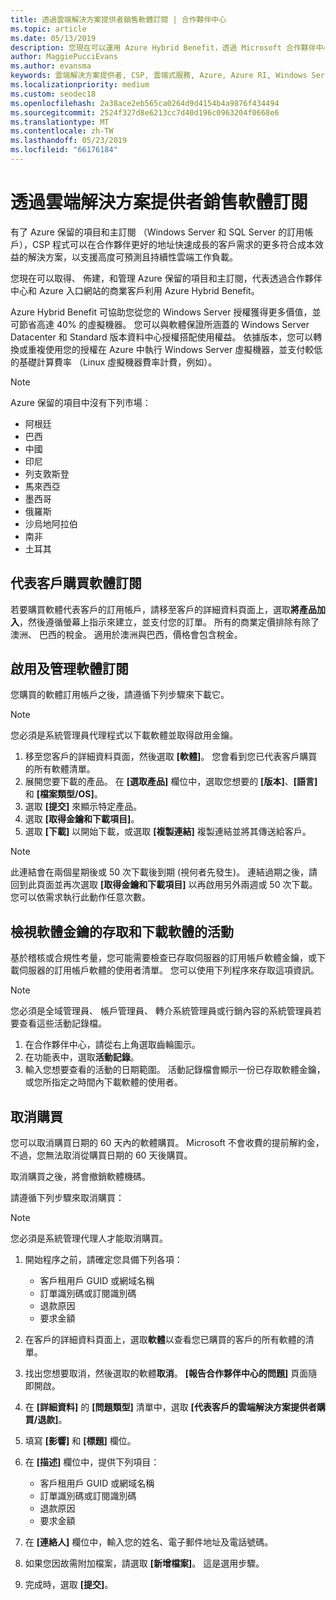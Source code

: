 ```yaml
---
title: 透過雲端解決方案提供者銷售軟體訂閱 | 合作夥伴中心
ms.topic: article
ms.date: 05/13/2019
description: 您現在可以運用 Azure Hybrid Benefit，透過 Microsoft 合作夥伴中心和 Azure 入口網站，代表商業客戶取得、佈建和管理 Azure 保留的執行個體和伺服器訂閱。
author: MaggiePucciEvans
ms.author: evansma
keywords: 雲端解決方案提供者, CSP, 雲端式服務, Azure, Azure RI, Windows Server, SQL Server, 軟體訂閱
ms.localizationpriority: medium
ms.custom: seodec18
ms.openlocfilehash: 2a38ace2eb565ca0264d9d4154b4a9876f434494
ms.sourcegitcommit: 2524f327d8e6213cc7d40d196c0963204f0668e6
ms.translationtype: MT
ms.contentlocale: zh-TW
ms.lasthandoff: 05/23/2019
ms.locfileid: "66176184"
---
```

# <a name="sell-software-subscriptions-through-csp"></a>透過雲端解決方案提供者銷售軟體訂閱

有了 Azure 保留的項目和主訂閱 （Windows Server 和 SQL Server 的訂用帳戶），CSP 程式可以在合作夥伴更好的地址快速成長的客戶需求的更多符合成本效益的解決方案，以支援高度可預測且持續性雲端工作負載。 

您現在可以取得、 佈建，和管理 Azure 保留的項目和主訂閱，代表透過合作夥伴中心和 Azure 入口網站的商業客戶利用 Azure Hybrid Benefit。 

Azure Hybrid Benefit 可協助您從您的 Windows Server 授權獲得更多價值，並可節省高達 40% 的虛擬機器。 您可以與軟體保證所涵蓋的 Windows Server Datacenter 和 Standard 版本資料中心授權搭配使用權益。 依據版本，您可以轉換或重複使用您的授權在 Azure 中執行 Windows Server 虛擬機器，並支付較低的基礎計算費率 （Linux 虛擬機器費率計費，例如）。

> [!NOTE]  
> Azure 保留的項目中沒有下列市場：  
> * 阿根廷
> * 巴西
> * 中國
> * 印尼
> * 列支敦斯登
> * 馬來西亞
> * 墨西哥
> * 俄羅斯
> * 沙烏地阿拉伯
> * 南非
> * 土耳其

<!--March 20, 2019 - this list of countries was correct as of today. Maggie last updated the list according to FAREAST\v-pubobb in bug 20907186.
-->

## <a name="buy-software-subscriptions-on-behalf-of-customers"></a>代表客戶購買軟體訂閱

若要購買軟體代表客戶的訂用帳戶，請移至客戶的詳細資料頁面上，選取**將產品加入**，然後遵循螢幕上指示來建立，並支付您的訂單。 所有的商業定價排除有除了澳洲、 巴西的稅金。 適用於澳洲與巴西，價格會包含稅金。

## <a name="activate-and-manage-software-subscriptions"></a>啟用及管理軟體訂閱

您購買的軟體訂用帳戶之後，請遵循下列步驟來下載它。

>[!NOTE]
>您必須是系統管理員代理程式以下載軟體並取得啟用金鑰。

1. 移至您客戶的詳細資料頁面，然後選取 **\[軟體\]**。 您會看到您已代表客戶購買的所有軟體清單。 
2.  展開您要下載的產品。 在 **\[選取產品\]** 欄位中，選取您想要的 **\[版本\]**、**\[語言\]** 和 **\[檔案類型/OS\]**。 
3.  選取 **\[提交\]** 來顯示特定產品。 
4.  選取 **\[取得金鑰和下載項目\]**。 
5.  選取 **\[下載\]** 以開始下載，或選取 **\[複製連結\]** 複製連結並將其傳送給客戶。 

>[!NOTE]
>此連結會在兩個星期後或 50 次下載後到期 (視何者先發生)。 連結過期之後，請回到此頁面並再次選取 **\[取得金鑰和下載項目\]** 以再啟用另外兩週或 50 次下載。 您可以依需求執行此動作任意次數。 

## <a name="view-activity-for-software-key-access-and-software-downloads"></a>檢視軟體金鑰的存取和下載軟體的活動
基於稽核或合規性考量，您可能需要檢查已存取伺服器的訂用帳戶軟體金鑰，或下載伺服器的訂用帳戶軟體的使用者清單。 您可以使用下列程序來存取這項資訊。 

>[!NOTE]
>您必須是全域管理員、 帳戶管理員、 轉介系統管理員或行銷內容的系統管理員若要查看這些活動記錄檔。 

1.  在合作夥伴中心，請從右上角選取齒輪圖示。 
2.  在功能表中，選取**活動記錄**。
3.  輸入您想要查看的活動的日期範圍。 活動記錄檔會顯示一份已存取軟體金鑰，或您所指定之時間內下載軟體的使用者。 

## <a name="cancel-a-purchase"></a>取消購買

您可以取消購買日期的 60 天內的軟體購買。 Microsoft 不會收費的提前解約金，不過，您無法取消從購買日期的 60 天後購買。

取消購買之後，將會撤銷軟體機碼。 

請遵循下列步驟來取消購買：

>[!NOTE]
>您必須是系統管理代理人才能取消購買。 

1.  開始程序之前，請確定您具備下列各項：
    -   客戶租用戶 GUID 或網域名稱
    -   訂單識別碼或訂閱識別碼
    -   退款原因
    -   要求金額

2.  在客戶的詳細資料頁面上，選取**軟體**以查看您已購買的客戶的所有軟體的清單。 

3.  找出您想要取消，然後選取的軟體**取消**。 **\[報告合作夥伴中心的問題\]** 頁面隨即開啟。 

4.  在 **\[詳細資料\]** 的 **\[問題類型\]** 清單中，選取 **\[代表客戶的雲端解決方案提供者購買/退款\]**。

5.  填寫 **\[影響\]** 和 **\[標題\]** 欄位。 

6.  在 **\[描述\]** 欄位中，提供下列項目： 
    -   客戶租用戶 GUID 或網域名稱
    -   訂單識別碼或訂閱識別碼
    -   退款原因
    -   要求金額

7.  在 **\[連絡人\]** 欄位中，輸入您的姓名、電子郵件地址及電話號碼。 

8.  如果您因故需附加檔案，請選取 **\[新增檔案\]**。 這是選用步驟。 

9.  完成時，選取 **\[提交\]**。

